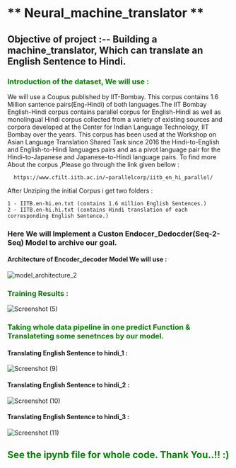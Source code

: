 #                                                               ** Neural_machine_translator **

## Objective of project :--  Building a machine_translator, Which can translate an English Sentence to Hindi.

### <font color='green'>Introduction of the dataset, We will use :</font>
We will use a Coupus published by IIT-Bombay. This corpus contains 1.6 Million santence pairs(Eng-Hindi) of both languages.The IIT Bombay English-Hindi corpus contains parallel corpus for English-Hindi as well as monolingual Hindi corpus collected from a variety of existing sources and corpora developed at the Center for Indian Language Technology, IIT Bombay over the years. This corpus has been used at the Workshop on Asian Language Translation Shared Task since 2016 the Hindi-to-English and English-to-Hindi languages pairs and as a pivot language pair for the Hindi-to-Japanese and Japanese-to-Hindi language pairs. To find more About the corpus ,Please go through the link given bellow : 
           
      https://www.cfilt.iitb.ac.in/~parallelcorp/iitb_en_hi_parallel/

After Unziping the initial Corpus i get two folders :
    
    1 - IITB.en-hi.en.txt (contains 1.6 million English Sentences.)
    2 - IITB.en-hi.hi.txt (contains Hindi translation of each corresponding English Sentence.)

    
### Here We will Implement a Custon Endocer_Dedocder(Seq-2-Seq) Model to archive our goal.

#### Architecture of Encoder_decoder Model We will use :
![model_architecture_2](https://user-images.githubusercontent.com/61959483/128484995-81763a95-f6b1-4de6-8982-73fcda6e9712.gif)


### <font color='green'>Training Results :</font>
![Screenshot (5)](https://user-images.githubusercontent.com/61959483/128485638-c44be5ca-1b8a-44f7-b6b1-4e0d73a49836.png)

### <font color='green'>Taking whole data pipeline in one predict Function & Translateting some senetnces by our model.</font>
#### Translating English Sentence to hindi_1 :
![Screenshot (9)](https://user-images.githubusercontent.com/61959483/128486877-c64fc5b5-da1d-4b6c-b0d4-e67e6c2fe88d.png)

#### Translating English Sentence to hindi_2 :
![Screenshot (10)](https://user-images.githubusercontent.com/61959483/128486962-071b2916-d71b-4ce8-b5a9-a4430051ff86.png)

#### Translating English Sentence to hindi_3 :
![Screenshot (11)](https://user-images.githubusercontent.com/61959483/128487115-5e2a5f84-51dc-4bec-bde0-224024dccb92.png)



## <font color='green'>See the ipynb file for whole code. Thank You..!! :) </font>

